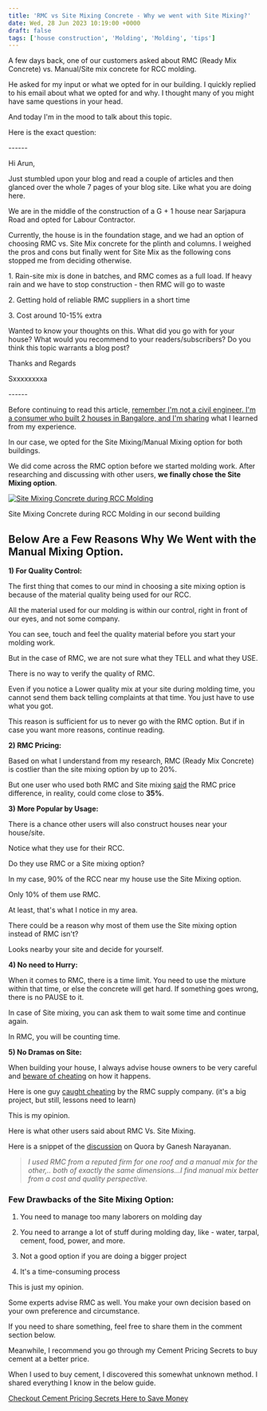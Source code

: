 ```yaml
---
title: 'RMC vs Site Mixing Concrete - Why we went with Site Mixing?'
date: Wed, 28 Jun 2023 10:19:00 +0000
draft: false
tags: ['house construction', 'Molding', 'Molding', 'tips']
---
```


A few days back, one of our customers asked about RMC (Ready Mix Concrete) vs. Manual/Site mix concrete for RCC molding.

He asked for my input or what we opted for in our building. I quickly replied to his email about what we opted for and why. I thought many of you might have same questions in your head.

And today I'm in the mood to talk about this topic.

Here is the exact question:

\------

Hi Arun,

Just stumbled upon your blog and read a couple of articles and then glanced over the whole 7 pages of your blog site. Like what you are doing here.

We are in the middle of the construction of a G + 1 house near Sarjapura Road and opted for Labour Contractor.

Currently, the house is in the foundation stage, and we had an option of choosing RMC vs. Site Mix concrete for the plinth and columns. I weighed the pros and cons but finally went for Site Mix as the following cons stopped me from deciding otherwise.

1\. Rain-site mix is done in batches, and RMC comes as a full load. If heavy rain and we have to stop construction - then RMC will go to waste

2\. Getting hold of reliable RMC suppliers in a short time

3\. Cost around 10-15% extra

Wanted to know your thoughts on this. What did you go with for your house? What would you recommend to your readers/subscribers? Do you think this topic warrants a blog post?

Thanks and Regards

Sxxxxxxxxa

\------

Before continuing to read this article, [remember I'm not a civil engineer. I'm a consumer who built 2 houses in Bangalore, and I'm sharing](https://houseconstructionguide.com/about-us/) what I learned from my experience.

In our case, we opted for the Site Mixing/Manual Mixing option for both buildings.

We did come across the RMC option before we started molding work. After researching and discussing with other users, **we finally chose the Site Mixing option**.

[![Site Mixing Concrete during RCC Molding](https://houseconstructionguide.com/wp-content/uploads/2023/06/Site-Mixing-Concrete-during-RCC-Molding-1024x620.jpg)](https://houseconstructionguide.com/wp-content/uploads/2023/06/Site-Mixing-Concrete-during-RCC-Molding.jpg)

Site Mixing Concrete during RCC Molding in our second building

Below Are a Few Reasons Why We Went with the Manual Mixing Option.
------------------------------------------------------------------

**1) For Quality Control:**

The first thing that comes to our mind in choosing a site mixing option is because of the material quality being used for our RCC.

All the material used for our molding is within our control, right in front of our eyes, and not some company.

You can see, touch and feel the quality material before you start your molding work.

But in the case of RMC, we are not sure what they TELL and what they USE.

There is no way to verify the quality of RMC.

Even if you notice a Lower quality mix at your site during molding time, you cannot send them back telling complaints at that time. You just have to use what you got.

This reason is sufficient for us to never go with the RMC option. But if in case you want more reasons, continue reading.

**2) RMC Pricing:**

Based on what I understand from my research, RMC (Ready Mix Concrete) is costlier than the site mixing option by up to 20%.

But one user who used both RMC and Site mixing [said](https://www.quora.com/What-is-the-advantage-of-RMC-Ready-mix-concrete-over-normal-mix-concrete-at-the-site-when-all-of-the-material-is-available-at-the-site/answer/Ganesh-Narayanan-3) the RMC price difference, in reality, could come close to **35%**.

**3) More Popular by Usage:**

There is a chance other users will also construct houses near your house/site.

Notice what they use for their RCC.

Do they use RMC or a Site mixing option?

In my case, 90% of the RCC near my house use the Site Mixing option.

Only 10% of them use RMC.

At least, that's what I notice in my area.

There could be a reason why most of them use the Site mixing option instead of RMC isn't?

Looks nearby your site and decide for yourself.

**4) No need to Hurry:**

When it comes to RMC, there is a time limit. You need to use the mixture within that time, or else the concrete will get hard. If something goes wrong, there is no PAUSE to it.

In case of Site mixing, you can ask them to wait some time and continue again.

In RMC, you will be counting time.

**5) No Dramas on Site:**

When building your house, I always advise house owners to be very careful and [beware of cheating](https://houseconstructionguide.com/tag/cheating/) on how it happens.

Here is one guy [caught cheating](https://www.quora.com/How-do-we-assure-the-quality-of-Ready-Mix-Concrete-before-using-for-Construction-work/answer/Krishna-Mohan-228) by the RMC supply company. (it's a big project, but still, lessons need to learn)

This is my opinion.

Here is what other users said about RMC Vs. Site Mixing.

Here is a snippet of the [discussion](https://www.quora.com/What-is-the-advantage-of-RMC-Ready-mix-concrete-over-normal-mix-concrete-at-the-site-when-all-of-the-material-is-available-at-the-site) on Quora by Ganesh Narayanan.

> _I used RMC from a reputed firm for one roof and a manual mix for the other,.. both of exactly the same dimensions...I find manual mix better from a cost and quality perspective._

### **Few Drawbacks of the Site Mixing Option:**

1) You need to manage too many laborers on molding day

2) You need to arrange a lot of stuff during molding day, like - water, tarpal, cement, food, power, and more.

3) Not a good option if you are doing a bigger project

4) It's a time-consuming process

This is just my opinion.

Some experts advise RMC as well. You make your own decision based on your own preference and circumstance.

If you need to share something, feel free to share them in the comment section below.

Meanwhile, I recommend you go through my Cement Pricing Secrets to buy cement at a better price.

When I used to buy cement, I discovered this somewhat unknown method. I shared everything I know in the below guide.

[Checkout Cement Pricing Secrets Here to Save Money](https://houseconstructionguide.com/cement-pricing-secrets/)